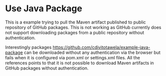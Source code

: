# Use Java Package
This is a example trying to pull the Maven artifact published to public repository of GitHub packages. This is not working as GitHub currently
does not support downloading packages from a public repository without authentication. 

Interestingly packages https://github.com/cdivitotawela/example-java-package can be downloaded without any authentication via the browser but 
fails when it is configured via pom.xml or settings.xml files. All the references points to that it is not possible to download Maven artifacts
in GitHub packages without authentication.
